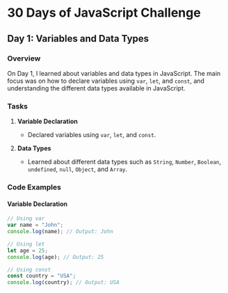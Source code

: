 # 30 Days of JavaScript Challenge

## Day 1: Variables and Data Types

### Overview

On Day 1, I learned about variables and data types in JavaScript. The main focus was on how to declare variables using `var`, `let`, and `const`, and understanding the different data types available in JavaScript.

### Tasks

1. **Variable Declaration**
   - Declared variables using `var`, `let`, and `const`.

2. **Data Types**
   - Learned about different data types such as `String`, `Number`, `Boolean`, `undefined`, `null`, `Object`, and `Array`.

### Code Examples

#### Variable Declaration

```javascript
// Using var
var name = "John";
console.log(name); // Output: John

// Using let
let age = 25;
console.log(age); // Output: 25

// Using const
const country = "USA";
console.log(country); // Output: USA
